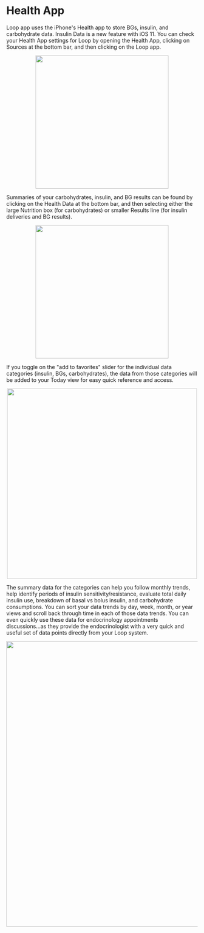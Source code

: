 # Health App

Loop app uses the iPhone's Health app to store BGs, insulin, and carbohydrate
data. Insulin Data is a new feature with iOS 11. You can check your Health App
settings for Loop by opening the Health App, clicking on Sources at the bottom
bar, and then clicking on the Loop app.

<p align="center">
<img src="../img/healthapp.jpg" width="350">
</p>

Summaries of your carbohydrates, insulin, and BG results can be found by
clicking on the Health Data at the bottom bar, and then selecting either the
large Nutrition box (for carbohydrates) or smaller Results line (for insulin
deliveries and BG results).

<p align="center">
<img src="../img/health_data.jpg" width="350">
</p>

If you toggle on the "add to favorites" slider for the individual data
categories (insulin, BGs, carbohydrates), the data from those categories will be
added to your Today view for easy quick reference and access.

<p align="center">
<img src="../img/todayhealth.jpg" width="500">
</p>

The summary data for the categories can help you follow monthly trends, help
identify periods of insulin sensitivity/resistance, evaluate total daily insulin
use, breakdown of basal vs bolus insulin, and carbohydrate consumptions. You can
sort your data trends by day, week, month, or year views and scroll back through
time in each of those data trends. You can even quickly use these data for
endocrinology appointments discussions...as they provide the endocrinologist
with a very quick and useful set of data points directly from your Loop system.

<p align="center">
<img src="../img/health1.jpg" width="750">
</p>
